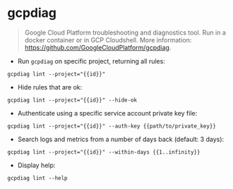 # gcpdiag

> Google Cloud Platform troubleshooting and diagnostics tool.
> Run in a docker container or in GCP Cloudshell.
> More information: <https://github.com/GoogleCloudPlatform/gcpdiag>.

- Run `gcpdiag` on specific project, returning all rules:

`gcpdiag lint --project="{{id}}"`

- Hide rules that are ok:

`gcpdiag lint --project="{{id}}" --hide-ok`

- Authenticate using a specific service account private key file:

`gcpdiag lint --project="{{id}}" --auth-key {{path/to/private_key}}`

- Search logs and metrics from a number of days back (default: 3 days):

`gcpdiag lint --project="{{id}}" --within-days {{1..infinity}}`

- Display help:

`gcpdiag lint --help`
